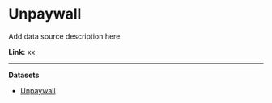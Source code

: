 # Unpaywall

Add data source description here

**Link:** xx

---

**Datasets**
- [Unpaywall](dataset_unpaywall.md)

